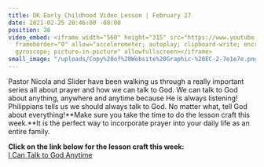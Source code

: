```yaml
---
title: DK Early Childhood Video Lesson | February 27
date: 2021-02-25 20:46:00 -08:00
position: 28
video_embed: <iframe width="560" height="315" src="https://www.youtube.com/embed/XHrGKOhJkwA"
  frameborder="0" allow="accelerometer; autoplay; clipboard-write; encrypted-media;
  gyroscope; picture-in-picture" allowfullscreen></iframe>
small_image: "/uploads/Copy%20of%20Website%20Graphic-%20EC-2-7e1e7e.png"
---
```


Pastor Nicola and Slider have been walking us through a really important series all about prayer and how we can talk to God. We can talk to God about anything, anywhere and anytime because He is always listening! Philippians tells us we should always talk to God. No matter what, tell God about everything!**Make sure you take the time to do the lesson craft this week.**It is the perfect way to incorporate prayer into your daily life as an entire family. 

**Click on the link below for the lesson craft this week:**\
[I Can Talk to God Anytime](https://drive.google.com/file/d/14-Ag0oIF9TUJxAZplX8oTb3S5ae_Nmjj/view?usp=sharing)